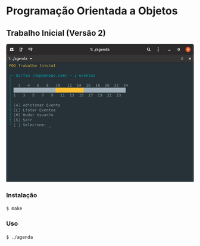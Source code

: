 # Programação Orientada a Objetos

## Trabalho Inicial (Versão 2)

![](./docs/captura.png)

### Instalação

`$ make`

### Uso

`$ ./agenda`

